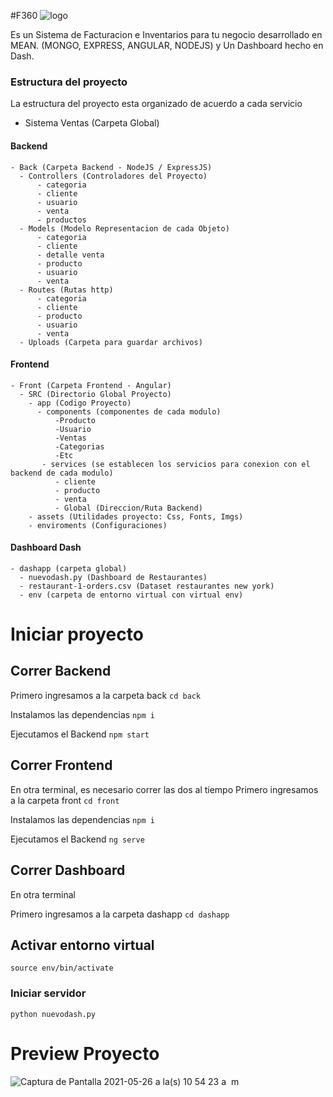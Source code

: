 
#F360
![logo](https://user-images.githubusercontent.com/8931588/119693261-baa48e00-be11-11eb-9328-7233cd1acff6.png)

Es un Sistema de Facturacion e Inventarios para tu negocio desarrollado en MEAN. (MONGO, EXPRESS, ANGULAR, NODEJS) y Un Dashboard hecho en Dash.


### Estructura del proyecto 
La estructura del proyecto esta organizado de acuerdo a cada servicio 
- Sistema Ventas (Carpeta Global)

#### Backend
    - Back (Carpeta Backend - NodeJS / ExpressJS)
      - Controllers (Controladores del Proyecto)
          - categoria
          - cliente
          - usuario
          - venta
          - productos
      - Models (Modelo Representacion de cada Objeto)
          - categoria
          - cliente
          - detalle venta
          - producto
          - usuario
          - venta 
      - Routes (Rutas http)
          - categoria
          - cliente
          - producto
          - usuario
          - venta 
      - Uploads (Carpeta para guardar archivos) 
      
      
   #### Frontend 
    - Front (Carpeta Frontend - Angular)
      - SRC (Directorio Global Proyecto)
        - app (Codigo Proyecto)
          - components (componentes de cada modulo)
              -Producto
              -Usuario
              -Ventas
              -Categorias
              -Etc
           - services (se establecen los servicios para conexion con el backend de cada modulo)
              - cliente
              - producto
              - venta
              - Global (Direccion/Ruta Backend) 
        - assets (Utilidades proyecto: Css, Fonts, Imgs)
        - enviroments (Configuraciones)
        
   #### Dashboard Dash
       
    - dashapp (carpeta global)
      - nuevodash.py (Dashboard de Restaurantes)
      - restaurant-1-orders.csv (Dataset restaurantes new york)
      - env (carpeta de entorno virtual con virtual env)
      

 
 
# Iniciar proyecto
 
## Correr Backend 
 Primero ingresamos a la carpeta back
 `cd back`
 
 Instalamos las dependencias
 `npm i`
 
 Ejecutamos el Backend
 `npm start`


## Correr Frontend 
 En otra terminal, es necesario correr las dos al tiempo
 Primero ingresamos a la carpeta front
 `cd front`
 
 Instalamos las dependencias
 `npm i`
 
 Ejecutamos el Backend
 `ng serve`



## Correr Dashboard
En otra terminal

 Primero ingresamos a la carpeta dashapp
 `cd dashapp`

## Activar entorno virtual
 `source env/bin/activate`

### Iniciar servidor
`python nuevodash.py`

# Preview Proyecto
![Captura de Pantalla 2021-05-26 a la(s) 10 54 23 a  m](https://user-images.githubusercontent.com/8931588/119692490-13275b80-be11-11eb-8d8f-00e9c77e89fe.png)


